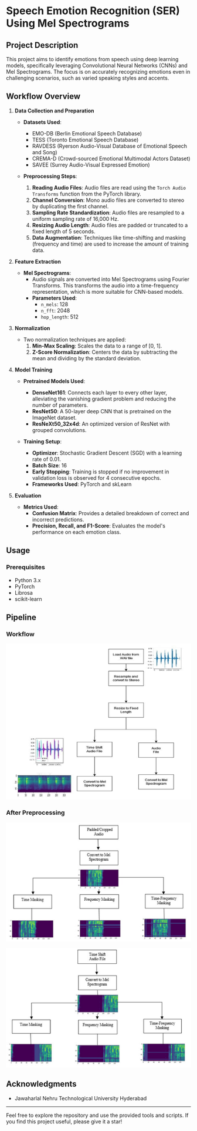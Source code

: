 # Speech Emotion Recognition (SER) Using Mel Spectrograms

## Project Description

This project aims to identify emotions from speech using deep learning models, specifically leveraging Convolutional Neural Networks (CNNs) and Mel Spectrograms. The focus is on accurately recognizing emotions even in challenging scenarios, such as varied speaking styles and accents.

## Workflow Overview

1. **Data Collection and Preparation**
   - **Datasets Used**:
     - EMO-DB (Berlin Emotional Speech Database)
     - TESS (Toronto Emotional Speech Database)
     - RAVDESS (Ryerson Audio-Visual Database of Emotional Speech and Song)
     - CREMA-D (Crowd-sourced Emotional Multimodal Actors Dataset)
     - SAVEE (Surrey Audio-Visual Expressed Emotion)

   - **Preprocessing Steps**:
     1. **Reading Audio Files**: Audio files are read using the `Torch Audio Transforms` function from the PyTorch library.
     2. **Channel Conversion**: Mono audio files are converted to stereo by duplicating the first channel.
     3. **Sampling Rate Standardization**: Audio files are resampled to a uniform sampling rate of 16,000 Hz.
     4. **Resizing Audio Length**: Audio files are padded or truncated to a fixed length of 5 seconds.
     5. **Data Augmentation**: Techniques like time-shifting and masking (frequency and time) are used to increase the amount of training data.

2. **Feature Extraction**
   - **Mel Spectrograms**:
     - Audio signals are converted into Mel Spectrograms using Fourier Transforms. This transforms the audio into a time-frequency representation, which is more suitable for CNN-based models.
     - **Parameters Used**:
       - `n_mels`: 128
       - `n_fft`: 2048
       - `hop_length`: 512

3. **Normalization**
   - Two normalization techniques are applied:
     1. **Min-Max Scaling**: Scales the data to a range of [0, 1].
     2. **Z-Score Normalization**: Centers the data by subtracting the mean and dividing by the standard deviation.

4. **Model Training**
   - **Pretrained Models Used**:
     - **DenseNet161**: Connects each layer to every other layer, alleviating the vanishing gradient problem and reducing the number of parameters.
     - **ResNet50**: A 50-layer deep CNN that is pretrained on the ImageNet dataset.
     - **ResNeXt50_32x4d**: An optimized version of ResNet with grouped convolutions.

   - **Training Setup**:
     - **Optimizer**: Stochastic Gradient Descent (SGD) with a learning rate of 0.01.
     - **Batch Size**: 16
     - **Early Stopping**: Training is stopped if no improvement in validation loss is observed for 4 consecutive epochs.
     - **Frameworks Used**: PyTorch and skLearn

5. **Evaluation**
   - **Metrics Used**:
     - **Confusion Matrix**: Provides a detailed breakdown of correct and incorrect predictions.
     - **Precision, Recall, and F1-Score**: Evaluates the model's performance on each emotion class.

## Usage

### Prerequisites

- Python 3.x
- PyTorch
- Librosa
- scikit-learn

## Pipeline

### Workflow
![Converting Audio To MEL Spectrogram](https://github.com/kalyan1998/SpeechEmotionRecognition/blob/main/PreProcessing_1.png)

### After Preprocessing
![Normalizing Audio](https://github.com/kalyan1998/SpeechEmotionRecognition/blob/main/preProcessing_2.png)

![Time Shifting](https://github.com/kalyan1998/SpeechEmotionRecognition/blob/main/preProcessing_3.png)


## Acknowledgments

- Jawaharlal Nehru Technological University Hyderabad

---

Feel free to explore the repository and use the provided tools and scripts. If you find this project useful, please give it a star!
